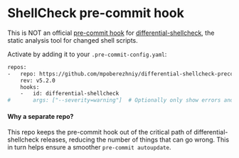 # ShellCheck pre-commit hook

This is NOT an official [pre-commit hook](https://pre-commit.com/) for
[differential-shellcheck](https://github.com/redhat-plumbers-in-action/differential-shellcheck),
the static analysis tool for changed shell scripts.

Activate by adding it to your `.pre-commit-config.yaml`:

```sh
repos:
-   repo: https://github.com/mpoberezhniy/differential-shellcheck-precommit
    rev: v5.2.0
    hooks:
    -   id: differential-shellcheck
#       args: ["--severity=warning"]  # Optionally only show errors and warnings
```

#### Why a separate repo?

This repo keeps the pre-commit hook out of the critical path of differential-shellcheck
releases, reducing the number of things that can go wrong. This in turn helps
ensure a smoother `pre-commit autoupdate`. 

